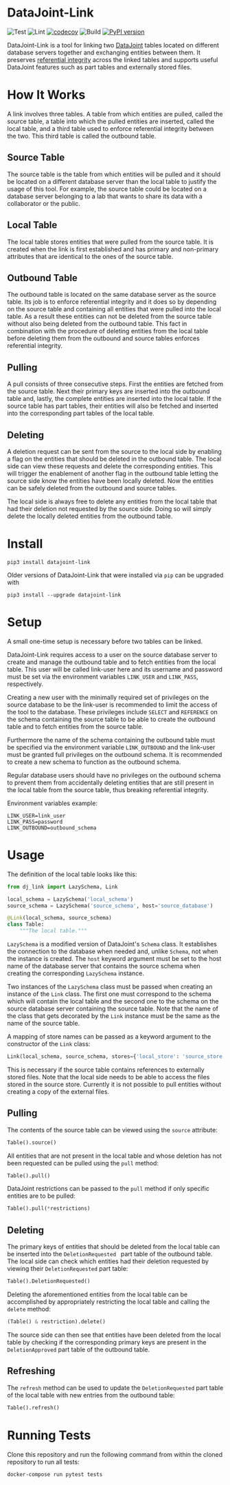 # DataJoint-Link
![Test](https://github.com/cblessing24/datajoint-link/workflows/Test/badge.svg)
![Lint](https://github.com/cblessing24/datajoint-link/workflows/Lint/badge.svg)
[![codecov](https://codecov.io/gh/cblessing24/datajoint-link/branch/master/graph/badge.svg)](https://codecov.io/gh/cblessing24/datajoint-link)
![Build](https://github.com/cblessing24/datajoint-link/workflows/Build/badge.svg)
[![PyPI version](https://badge.fury.io/py/datajoint-link.svg)](https://badge.fury.io/py/datajoint-link)

 DataJoint-Link is a tool for linking two [DataJoint](https://datajoint.io/) tables located on different database
  servers together and exchanging entities between them. It preserves [referential integrity](https://docs.datajoint.io/python/concepts/04-Integrity.html#referential-integrity) across the linked tables and supports useful DataJoint features such as part tables and externally stored files. 

# How It Works
A link involves three tables. A table from which entities are pulled, called the source table, a table into which the
 pulled entities are inserted, called the local table, and a third table used to enforce referential integrity between
  the two. This third table is called the outbound table.

## Source Table
The source table is the table from which entities will be pulled and it should be located on a different database server
 than the local table to justify the usage of this tool. For example, the source table could be located on a database
  server belonging to a lab that wants to share its data with a collaborator or the public.
  
## Local Table
The local table stores entities that were pulled from the source table. It is created when the link is first established
 and has primary and non-primary attributes that are identical to the ones of the source table.
 
## Outbound Table
The outbound table is located on the same database server as the source table. Its job is to enforce referential
 integrity and it does so by depending on the source table and containing all entities that were pulled into the
  local table. As a result these entities can not be deleted from the source table without also being deleted from
   the outbound table. This fact in combination with the procedure of deleting entities from the local table before
    deleting them from the outbound and source tables enforces referential integrity.
    
## Pulling
A pull consists of three consecutive steps. First the entities are fetched from the source table. Next their primary
 keys are inserted into the outbound table and, lastly, the complete entities are inserted into the local table. If
  the source table has part tables, their entities will also be fetched and inserted into the corresponding part
   tables of the local table.
  
## Deleting
A deletion request can be sent from the source to the local side by enabling a flag on the entities that should be
 deleted in the outbound table. The local side can view these requests and delete the corresponding entities. This
  will trigger the enablement of another flag in the outbound table letting the source side know the entities have
   been locally deleted. Now the entities can be safely deleted from the outbound and source tables.
   
The local side is always free to delete any entities from the local table that had their deletion not requested by
 the source side. Doing so will simply delete the locally deleted entities from the outbound table.
  
# Install
```pip3 install datajoint-link```

Older versions of DataJoint-Link that were installed via `pip` can be upgraded with

```pip3 install --upgrade datajoint-link```

# Setup
A small one-time setup is necessary before two tables can be linked.

DataJoint-Link requires access to a user on the source database server to create and manage the outbound table and to
 fetch entities from the local table. This user will be called link-user here and its username and password must be
  set via the environment variables `LINK_USER` and `LINK_PASS`, respectively.

Creating a new user with the minimally required set of privileges on the source database to be the link-user is
 recommended to limit the access of the tool to the database. These privileges include `SELECT` and `REFERENCE` on
  the schema containing the source table to be able to create the outbound table and to fetch entities from the
   source table.
 
 Furthermore the name of the schema containing the outbound table must be specified via the environment variable
  `LINK_OUTBOUND` and the link-user must be granted full privileges on the outbound schema. It is recommended to
   create a new schema to function as the outbound schema.
   
Regular database users should have no privileges on the outbound schema to prevent them from accidentally deleting
 entities that are still present in the local table from the source table, thus breaking referential integrity.
     
 Environment variables example:
 ```
LINK_USER=link_user
LINK_PASS=password
LINK_OUTBOUND=outbound_schema
```

# Usage
The definition of the local table looks like this:
```python
from dj_link import LazySchema, Link

local_schema = LazySchema('local_schema')
source_schema = LazySchema('source_schema', host='source_database')

@Link(local_schema, source_schema)
class Table:
    """The local table."""
```
`LazySchema` is a modified version of DataJoint's `Schema` class. It establishes the connection to the database when
 needed and, unlike `Schema`, not when the instance is created. The `host` keyword argument must be set to the host
  name of the database server that contains the source schema when creating the corresponding `LazySchema` instance.
   
Two instances of the `LazySchema` class must be passed when creating an instance of the `Link` class. The first one must
 correspond to the schema which will contain the local table and the second one to the schema on the source database
  server containing the source table. Note that the name of the class that gets decorated by the `Link` instance must be
   the same as the name of the source table.

A mapping of store names can be passed as a keyword argument to the constructor of the `Link` class:
```python
Link(local_schema, source_schema, stores={'local_store': 'source_store'})
```
This is necessary if the source table contains references to externally stored files. Note that the local side needs
 to be able to access the files stored in the source store. Currently it is not possible to pull entities without
  creating a copy of the external files.

## Pulling
The contents of the source table can be viewed using the `source` attribute:
```python
Table().source()
```

All entities that are not present in the local table and whose deletion has not been requested can be pulled using the
 `pull` method:
```python
Table().pull()
```

DataJoint restrictions can be passed to the `pull` method if only specific entities are to be pulled:
```python
Table().pull(*restrictions)
```

## Deleting

The primary keys of entities that should be deleted from the local table can be inserted into the `DeletionRequested
` part table of the outbound table. The local side can check which entities had their deletion requested by viewing
 their `DeletionRequested` part table:
 ```python
Table().DeletionRequested()
```

Deleting the aforementioned entities from the local table can be accomplished by appropriately restricting the local
 table and calling the `delete` method:
```python
(Table() & restriction).delete()
```

The source side can then see that entities have been deleted from the local table by checking if the corresponding
 primary keys are present in the `DeletionApproved` part table of the outbound table.

## Refreshing
The `refresh` method can be used to update the `DeletionRequested` part table of the local table with new entries from
 the outbound table:
```python
Table().refresh()
```

# Running Tests
Clone this repository and run the following command from within the cloned repository to run all tests:
```
docker-compose run pytest tests
```
